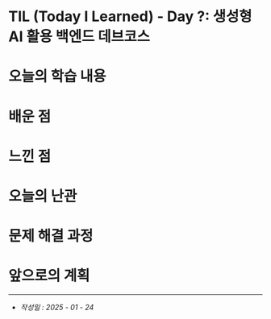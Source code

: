# TIL (Today I Learned) - Day ?: 생성형 AI 활용 백엔드 데브코스

# 오늘의 학습 내용

# 배운 점

# 느낀 점

# 오늘의 난관

# 문제 해결 과정

# 앞으로의 계획

---

- _작성일 : 2025 - 01 - 24_

